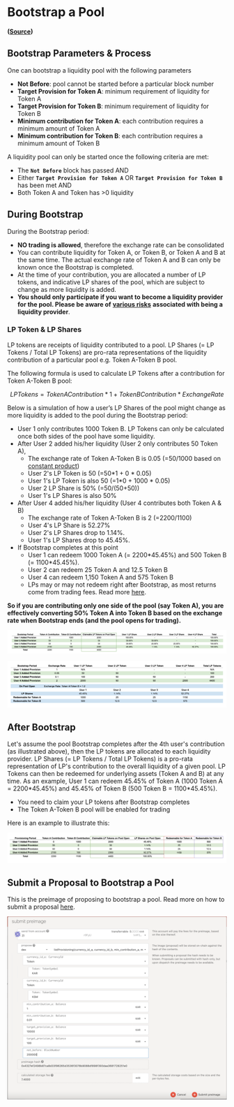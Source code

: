 # Bootstrap a Pool

**\(**[**Source**](https://github.com/AcalaNetwork/Acala/blob/master/modules/dex/src/lib.rs#L462)**\)**

## **Bootstrap Parameters & Process**

One can bootstrap a liquidity pool with the following parameters

* **Not Before**: pool cannot be started before a particular block number
* **Target Provision for Token A**: minimum requirement of liquidity for Token A 
* **Target Provision for Token B**: minimum requirement of liquidity for Token B
* **Minimum contribution for Token A**: each contribution requires a minimum amount of Token A 
* **Minimum contribution for Token B**: each contribution requires a minimum amount of Token B

A liquidity pool can only be started once the following criteria are met:

* The **`Not Before`** block has passed AND
* Either **`Target Provision for Token A`** OR **`Target Provision for Token B`** has been met AND
* Both Token A and Token has &gt;0 liquidity

## **During Bootstrap**

During the Bootstrap period:

* **NO trading is allowed**, therefore the exchange rate can be consolidated
* You can contribute liquidity for Token A, or Token B, or Token A and B at the same time. The actual exchange rate of Token A and B can only be known once the Bootstrap is completed.
* At the time of your contribution, you are allocated a number of LP tokens, and indicative LP shares of the pool, which are subject to change as more liquidity is added.
* **You should only participate if you want to become a liquidity provider for the pool. Please be aware of** [**various risks**](lp-returns-and-risks.md) **associated with being a liquidity provider**.

### LP Token & LP Shares

LP tokens are receipts of liquidity contributed to a pool. LP Shares \(= LP Tokens / Total LP Tokens\) are pro-rata representations of the liquidity contribution of a particular pool e.g. Token A-Token B pool. 

The following formula is used to calculate LP Tokens after a contribution for Token A-Token B pool:

$$
LP Tokens = Token A Contribution * 1 + Token B Contribution * Exchange Rate
$$

Below is a simulation of how a user’s LP Shares of the pool might change as more liquidity is added to the pool during the Bootstrap period:

* User 1 only contributes 1000 Token B. LP Tokens can only be calculated once both sides of the pool have some liquidity. 
* After User 2 added his/her liquidity \(User 2 only contributes 50 Token A\), 
  * The exchange rate of Token A-Token B is 0.05 \(=50/1000 based on [constant product](https://wiki.acala.network/karura/defi-hub/swap/protocol-overview#trading-and-lps)\)
  * User 2's LP Token is 50 \(=50\*1 + 0 \* 0.05\)
  * User 1's LP Token is also 50 \(=1\*0 + 1000 \* 0.05\)
  * User 2 LP Share is 50% \(=50/\(50+50\)\)
  * User 1's LP Shares is also 50%
* After User 4 added his/her liquidity \(User 4 contributes both Token A & B\)
  * The exchange rate of Token A-Token B is 2 \(=2200/1100\)
  * User 4's LP Share is 52.27%
  * User 2's LP Shares drop to 1.14%.
  * User 1's LP Shares drop to 45.45%.
* If Bootstrap completes at this point
  * User 1 can redeem 1000 Token A \(= 2200\*45.45%\) and 500 Token B \(= 1100\*45.45%\).
  * User 2 can redeem 25 Token A and 12.5 Token B
  * User 4 can redeem 1,150 Token A and 575 Token B
  * LPs may or may not redeem right after Bootstrap, as most returns come from trading fees. Read more [here](lp-returns-and-risks.md).

**So if you are contributing only one side of the pool \(say Token A\), you are effectively converting 50% Token A into Token B based on the exchange rate when Bootstrap ends \(and the pool opens for trading\).**

![LP Share change during Bootstrap](../../../.gitbook/assets/screen-shot-2021-07-20-at-2.36.47-pm.png)

![LP Token calculations](../../../.gitbook/assets/screen-shot-2021-07-20-at-2.37.00-pm.png)

## **After Bootstrap**

Let's assume the pool Bootstrap completes after the 4th user's contribution \(as illustrated above\), then the LP tokens are allocated to each liquidity provider. LP Shares \(= LP Tokens / Total LP Tokens\) is a pro-rata representation of LP's contribution to the overall liquidity of a given pool. LP Tokens can then be redeemed for underlying assets \(Token A and B\) at any time. As an example, User 1 can redeem  45.45% of Token A \(1000 Token A = 2200\*45.45%\) and 45.45% of Token B \(500 Token B = 1100\*45.45%\).

* You need to claim your LP tokens after Bootstrap completes
* The Token A-Token B pool will be enabled for trading

Here is an example to illustrate this:

![](../../../.gitbook/assets/screen-shot-2021-07-13-at-9.59.36-am%20%281%29%20%281%29.png)

## **Submit a Proposal to Bootstrap a Pool**

This is the preimage of proposing to bootstrap a pool. Read more on how to submit a proposal [here](../../get-started/governance/participate-in-democracy.md).

![](../../../.gitbook/assets/screen-shot-2021-07-13-at-10.10.36-am.png)

